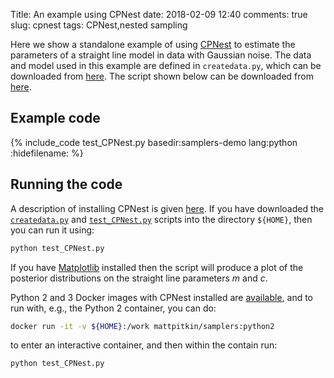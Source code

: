 Title: An example using CPNest
date: 2018-02-09 12:40
comments: true
slug: cpnest
tags: CPNest,nested sampling

<!-- PELICAN_BEGIN_SUMMARY -->
Here we show a standalone example of using [CPNest](https://johnveitch.github.io/cpnest/) to
estimate the parameters of a straight line model in data with Gaussian noise. The
data and model used in this example are defined in `createdata.py`, which can be downloaded
from [here](http://mattpitkin.github.io/samplers-demo/downloads/code/createdata.py). The
script shown below can be downloaded from [here](http://mattpitkin.github.io/samplers-demo/downloads/code/test_CPNest.py).
<!-- PELICAN_END_SUMMARY -->

## Example code

{% include_code test_CPNest.py basedir:samplers-demo lang:python :hidefilename: %}

## Running the code

A description of installing CPNest is given [here](http://mattpitkin.github.io/samplers-demo/pages/samplers-samplers-everywhere/#CPNest). If you have downloaded the [`createdata.py`](http://mattpitkin.github.io/samplers-demo/downloads/code/createdata.py) and [`test_CPNest.py`](http://mattpitkin.github.io/samplers-demo/downloads/code/test_CPNest.py) scripts into the directory `${HOME}`, then you can run it using:

```bash
python test_CPNest.py
```

If you have [Matplotlib](https://matplotlib.org/) installed then the script will produce a plot of the posterior distributions
on the straight line parameters $m$ and $c$.

Python 2 and 3 Docker images with CPNest installed are [available](https://hub.docker.com/r/mattpitkin/samplers/tags/), and to run with, e.g., the Python 2 container, you can do:

```bash
docker run -it -v ${HOME}:/work mattpitkin/samplers:python2
```

to enter an interactive container, and then within the contain run:

```bash
python test_CPNest.py
```

